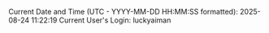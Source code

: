 Current Date and Time (UTC - YYYY-MM-DD HH:MM:SS formatted): 2025-08-24 11:22:19
Current User's Login: luckyaiman
